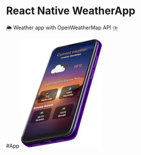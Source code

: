 # React Native WeatherApp
🌦 Weather app with OpenWeatherMap API ⛈
<br/>
<br/>
#App 
<img src="https://github.com/KadirShn/React-Native-WeatherApp/blob/main/WeatherApp/SRC/appimage/weatherapp.png" width="44%" height="44%" />
